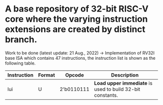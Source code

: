 A base repository of 32-bit RISC-V core where the varying instruction extensions are created by distinct branch.
================================================================================================================
Work to be done (latest update: 21 Aug., 2022) -> Implementation of  RV32I base ISA which contains 47 instructions, the instruction list is shown as the following table.

| Instruction | Format | Opcode | Description |
| ---- | --- | ---------- | --------------------|
| lui | U | 2'b0110111 | **Load upper immediate** is used to build 32-bit constants. |
